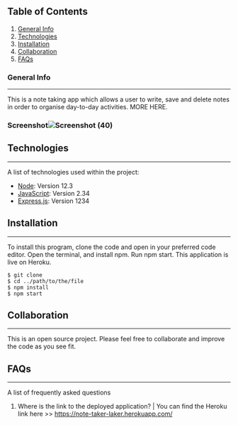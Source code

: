 ## Table of Contents
1. [General Info](#general-info)
2. [Technologies](#technologies)
3. [Installation](#installation)
4. [Collaboration](#collaboration)
5. [FAQs](#faqs)
### General Info
***
This is a note taking app which allows a user to write, save and delete notes in order to organise day-to-day activities. MORE HERE.
### Screenshot![Screenshot (40)](https://user-images.githubusercontent.com/116799866/216425037-06493b21-aed9-47a5-bf84-9123c223e890.png)
## Technologies
***
A list of technologies used within the project:
* [Node](https://example.com): Version 12.3 
* [JavaScript](https://example.com): Version 2.34
* [Express.js](https://example.com): Version 1234
## Installation
***
To install this program, clone the code and open in your preferred code editor. Open the terminal, and install npm. Run npm start. This application is live on Heroku.
```
$ git clone 
$ cd ../path/to/the/file
$ npm install
$ npm start
```
## Collaboration
***
This is an open source project. Please feel free to collaborate and improve the code as you see fit. 
## FAQs
***
A list of frequently asked questions
1. Where is the link to the deployed application? |
You can find the Heroku link here >> https://note-taker-laker.herokuapp.com/


